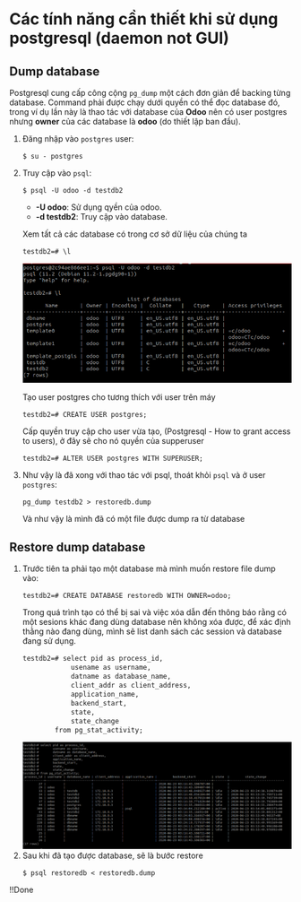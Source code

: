 # Các tính năng cần thiết khi sử dụng postgresql (daemon not GUI)
## Dump database
Postgresql cung cấp công cộng `pg_dump` một cách đơn giản để backing từng database. Command phải được chạy dưới quyền có thể đọc database đó, trong ví dụ lần này là thao tác với database của **Odoo** nên có user postgres nhưng **owner** của các database là **odoo** (do thiết lập ban đầu).

1. Đăng nhập vào `postgres` user:
    ```
    $ su - postgres
    ```
2. Truy cập vào `psql`:
    ```
    $ psql -U odoo -d testdb2
    ```
    - **-U odoo**: Sử dụng qyền của odoo.
    - **-d testdb2**: Truy cập vào database.

    Xem tất cả các database có trong cơ sở dữ liệu của chúng ta
    ```
    testdb2=# \l
    ```
    ![psql-show](./src/static/psql-show.png)

    Tạo user postgres cho tương thích với user trên máy
    ```
    testdb2=# CREATE USER postgres;
    ```

    Cấp quyền truy cập cho user vừa tạo, (Postgresql - How to grant access to users), ở đây sẽ cho nó quyền của supperuser
    ```
    testdb2=# ALTER USER postgres WITH SUPERUSER;
    ```
3. Như vậy là đã xong với thao tác với psql, thoát khỏi `psql` và ở user `postgres`:
    ```
    pg_dump testdb2 > restoredb.dump
    ```
    Và như vậy là mình đã có một file được dump ra từ database
## Restore dump database
1. Trước tiên ta phải tạo một database mà mình muốn restore file dump vào:
    ```
    testdb2=# CREATE DATABASE restoredb WITH OWNER=odoo;
    ```
    Trong quá trình tạo có thể bị sai và việc xóa dẫn đến thông báo rằng có một sesions khác đang dùng database nên không xóa được, để xác định thằng nào đang dùng, mình sẽ list danh sách các session và database đang sử dụng.
    ```
    testdb2=# select pid as process_id, 
                usename as username, 
                datname as database_name, 
                client_addr as client_address, 
                application_name,
                backend_start,
                state,
                state_change
            from pg_stat_activity;
    ```
    ![psql-session](./src/static/psql-session.png)
2. Sau khi đã tạo được database, sẽ là bước restore
    ```
    $ psql restoredb < restoredb.dump
    ```

!!Done